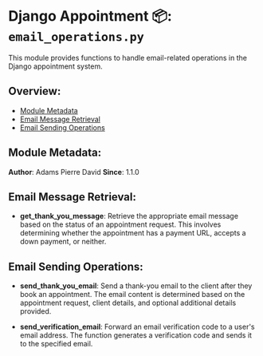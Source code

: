 # Django Appointment 📦: `email_operations.py`

This module provides functions to handle email-related operations in the Django appointment system.

## Overview:

- [Module Metadata](#module-metadata)
- [Email Message Retrieval](#email-message-retrieval)
- [Email Sending Operations](#email-sending-operations)

## Module Metadata:

**Author**: Adams Pierre David
**Since**: 1.1.0

## Email Message Retrieval:

- **get_thank_you_message**: Retrieve the appropriate email message based on the status of an appointment request. This
  involves determining whether the appointment has a payment URL, accepts a down payment, or neither.

## Email Sending Operations:

- **send_thank_you_email**: Send a thank-you email to the client after they book an appointment. The email content is
  determined based on the appointment request, client details, and optional additional details provided.

- **send_verification_email**: Forward an email verification code to a user's email address. The function generates a
  verification code and sends it to the specified email.
